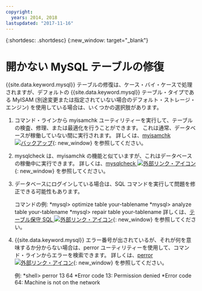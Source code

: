 ```yaml
---
copyright:
  years: 2014, 2018
lastupdated: "2017-11-16"
---
```


{:shortdesc: .shortdesc}
{:new_window: target="_blank"}

# 開かない MySQL テーブルの修復

{{site.data.keyword.mysql}} テーブルの修復は、ケース・バイ・ケースで処理されますが、デフォルトの {{site.data.keyword.mysql}} テーブル・タイプである MyISAM (別途変更または指定されていない場合のデフォルト・ストレージ・エンジン) を使用している場合は、いくつかの選択肢があります。

1. コマンド・ラインから myisamchk ユーティリティーを実行して、テーブルの検査、修理、または最適化を行うことができます。 これは通常、データベースが稼働していない間に実行されます。 詳しくは、[myisamchk ![バックアップ](../../icons/launch-glyph.svg "外部リンク・アイコン")](http://dev.mysql.com/doc/refman/5.0/en/myisamchk.html){: new_window} を参照してください。
2. mysqlcheck は、myisamchk の機能と似ていますが、これはデータベースの稼働中に実行できます。 詳しくは、[mysqlcheck ![外部リンク・アイコン](../../icons/launch-glyph.svg "外部リンク・アイコン")](http://dev.mysql.com/doc/refman/5.0/en/mysqlcheck.html){: new_window} を参照してください。
3. データベースにログインしている場合は、SQL コマンドを実行して問題を修正できる可能性もあります。

    コマンドの例:
    *mysql> optimize table your-tablename
    *mysql> analyze table your-tablename
    *mysql> repair table your-tablename
    詳しくは、[テーブル保守 SQL ![外部リンク・アイコン](../../icons/launch-glyph.svg "外部リンク・アイコン")](http://dev.mysql.com/doc/refman/5.0/en/table-maintenance-sql.html){: new_window} を参照してください。
4. {{site.data.keyword.mysql}} エラー番号が出されているが、それが何を意味するか分からない場合は、perror ユーティリティーを使用して、コマンド・ラインからエラーを検索できます。 詳しくは、[perror ![外部リンク・アイコン](../../icons/launch-glyph.svg "外部リンク・アイコン")](http://dev.mysql.com/doc/refman/5.0/en/perror.html){: new_window} を参照してください。

    例:
    *shell> perror 13 64
    *Error code 13: Permission denied
    *Error code 64: Machine is not on the network
